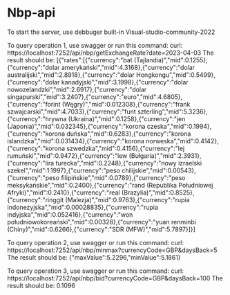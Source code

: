 # Nbp-api
To start the server, use debbuger built-in Visual-studio-community-2022

To query operation 1, use swagger or run this command:
curl: https://localhost:7252/api/nbp/getExchangeRate?date=2023-04-03
The result should be:
[{"rates":[{"currency":"bat (Tajlandia)","mid":0.1255},{"currency":"dolar amerykański","mid":4.3168},{"currency":"dolar australijski","mid":2.8918},{"currency":"dolar Hongkongu","mid":0.5499},{"currency":"dolar kanadyjski","mid":3.1998},{"currency":"dolar nowozelandzki","mid":2.6917},{"currency":"dolar singapurski","mid":3.2407},{"currency":"euro","mid":4.6805},{"currency":"forint (Węgry)","mid":0.012308},{"currency":"frank szwajcarski","mid":4.7033},{"currency":"funt szterling","mid":5.3236},{"currency":"hrywna (Ukraina)","mid":0.1258},{"currency":"jen (Japonia)","mid":0.032345},{"currency":"korona czeska","mid":0.1994},{"currency":"korona duńska","mid":0.6283},{"currency":"korona islandzka","mid":0.031434},{"currency":"korona norweska","mid":0.4142},{"currency":"korona szwedzka","mid":0.4156},{"currency":"lej rumuński","mid":0.9472},{"currency":"lew (Bułgaria)","mid":2.3931},{"currency":"lira turecka","mid":0.2248},{"currency":"nowy izraelski szekel","mid":1.1997},{"currency":"peso chilijskie","mid":0.00543},{"currency":"peso filipińskie","mid":0.0789},{"currency":"peso meksykańskie","mid":0.2400},{"currency":"rand (Republika Południowej Afryki)","mid":0.2410},{"currency":"real (Brazylia)","mid":0.8525},{"currency":"ringgit (Malezja)","mid":0.9763},{"currency":"rupia indonezyjska","mid":0.00028835},{"currency":"rupia indyjska","mid":0.052416},{"currency":"won południowokoreański","mid":0.00328},{"currency":"yuan renminbi (Chiny)","mid":0.6266},{"currency":"SDR (MFW)","mid":5.7897}]}]

To query operation 2, use swagger or run this command:
curl: https://localhost:7252/api/nbp/minmax?currencyCode=GBP&daysBack=5
The result should be:
{"maxValue":5.2296,"minValue":5.1861}

To query operation 3, use swagger or run this command:
curl: https://localhost:7252/api/nbp/bid?currencyCode=GBP&daysBack=100
The result should be:
0.1096
